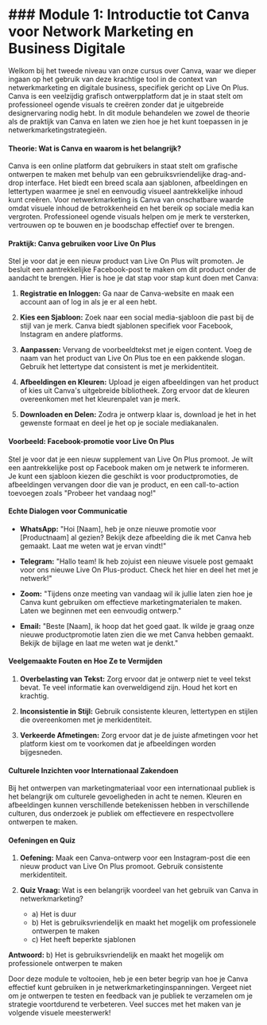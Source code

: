 # ### Module 1: Introductie tot Canva voor Network Marketing en Business Digitale

Welkom bij het tweede niveau van onze cursus over Canva, waar we dieper ingaan op het gebruik van deze krachtige tool in de context van netwerkmarketing en digitale business, specifiek gericht op Live On Plus. Canva is een veelzijdig grafisch ontwerpplatform dat je in staat stelt om professioneel ogende visuals te creëren zonder dat je uitgebreide designervaring nodig hebt. In dit module behandelen we zowel de theorie als de praktijk van Canva en laten we zien hoe je het kunt toepassen in je netwerkmarketingstrategieën.

#### Theorie: Wat is Canva en waarom is het belangrijk?

Canva is een online platform dat gebruikers in staat stelt om grafische ontwerpen te maken met behulp van een gebruiksvriendelijke drag-and-drop interface. Het biedt een breed scala aan sjablonen, afbeeldingen en lettertypen waarmee je snel en eenvoudig visueel aantrekkelijke inhoud kunt creëren. Voor netwerkmarketing is Canva van onschatbare waarde omdat visuele inhoud de betrokkenheid en het bereik op sociale media kan vergroten. Professioneel ogende visuals helpen om je merk te versterken, vertrouwen op te bouwen en je boodschap effectief over te brengen.

#### Praktijk: Canva gebruiken voor Live On Plus

Stel je voor dat je een nieuw product van Live On Plus wilt promoten. Je besluit een aantrekkelijke Facebook-post te maken om dit product onder de aandacht te brengen. Hier is hoe je dat stap voor stap kunt doen met Canva:

1. **Registratie en Inloggen:** Ga naar de Canva-website en maak een account aan of log in als je er al een hebt.
   
2. **Kies een Sjabloon:** Zoek naar een social media-sjabloon die past bij de stijl van je merk. Canva biedt sjablonen specifiek voor Facebook, Instagram en andere platforms.

3. **Aanpassen:** Vervang de voorbeeldtekst met je eigen content. Voeg de naam van het product van Live On Plus toe en een pakkende slogan. Gebruik het lettertype dat consistent is met je merkidentiteit.

4. **Afbeeldingen en Kleuren:** Upload je eigen afbeeldingen van het product of kies uit Canva's uitgebreide bibliotheek. Zorg ervoor dat de kleuren overeenkomen met het kleurenpalet van je merk.

5. **Downloaden en Delen:** Zodra je ontwerp klaar is, download je het in het gewenste formaat en deel je het op je sociale mediakanalen.

#### Voorbeeld: Facebook-promotie voor Live On Plus

Stel je voor dat je een nieuw supplement van Live On Plus promoot. Je wilt een aantrekkelijke post op Facebook maken om je netwerk te informeren. Je kunt een sjabloon kiezen die geschikt is voor productpromoties, de afbeeldingen vervangen door die van je product, en een call-to-action toevoegen zoals "Probeer het vandaag nog!"

#### Echte Dialogen voor Communicatie

- **WhatsApp:** "Hoi [Naam], heb je onze nieuwe promotie voor [Productnaam] al gezien? Bekijk deze afbeelding die ik met Canva heb gemaakt. Laat me weten wat je ervan vindt!"
  
- **Telegram:** "Hallo team! Ik heb zojuist een nieuwe visuele post gemaakt voor ons nieuwe Live On Plus-product. Check het hier en deel het met je netwerk!"
  
- **Zoom:** "Tijdens onze meeting van vandaag wil ik jullie laten zien hoe je Canva kunt gebruiken om effectieve marketingmaterialen te maken. Laten we beginnen met een eenvoudig ontwerp."
  
- **Email:** "Beste [Naam], ik hoop dat het goed gaat. Ik wilde je graag onze nieuwe productpromotie laten zien die we met Canva hebben gemaakt. Bekijk de bijlage en laat me weten wat je denkt."

#### Veelgemaakte Fouten en Hoe Ze te Vermijden

1. **Overbelasting van Tekst:** Zorg ervoor dat je ontwerp niet te veel tekst bevat. Te veel informatie kan overweldigend zijn. Houd het kort en krachtig.
   
2. **Inconsistentie in Stijl:** Gebruik consistente kleuren, lettertypen en stijlen die overeenkomen met je merkidentiteit.
   
3. **Verkeerde Afmetingen:** Zorg ervoor dat je de juiste afmetingen voor het platform kiest om te voorkomen dat je afbeeldingen worden bijgesneden.

#### Culturele Inzichten voor Internationaal Zakendoen

Bij het ontwerpen van marketingmateriaal voor een internationaal publiek is het belangrijk om culturele gevoeligheden in acht te nemen. Kleuren en afbeeldingen kunnen verschillende betekenissen hebben in verschillende culturen, dus onderzoek je publiek om effectievere en respectvollere ontwerpen te maken.

#### Oefeningen en Quiz

1. **Oefening:** Maak een Canva-ontwerp voor een Instagram-post die een nieuw product van Live On Plus promoot. Gebruik consistente merkidentiteit.
   
2. **Quiz Vraag:** Wat is een belangrijk voordeel van het gebruik van Canva in netwerkmarketing?
   - a) Het is duur
   - b) Het is gebruiksvriendelijk en maakt het mogelijk om professionele ontwerpen te maken
   - c) Het heeft beperkte sjablonen

**Antwoord:** b) Het is gebruiksvriendelijk en maakt het mogelijk om professionele ontwerpen te maken

Door deze module te voltooien, heb je een beter begrip van hoe je Canva effectief kunt gebruiken in je netwerkmarketinginspanningen. Vergeet niet om je ontwerpen te testen en feedback van je publiek te verzamelen om je strategie voortdurend te verbeteren. Veel succes met het maken van je volgende visuele meesterwerk!